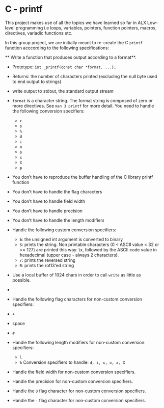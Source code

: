 # C - printf

This project makes use of all the topics we have learned so far in ALX Low-level programming i.e loops, variables, pointers, function pointers, macros, directives, variadic functions etc.

In this group project, we are initially meant to re-create the C `printf` function acccording to the following specifications:

** Write a function that produces output according to a format**.

  * Prototype: `int _printf(const char *format, ...);`
  * Returns: the number of characters printed (excluding the null byte used to end output to strings)
  * write output to stdout, the standard output stream
  * `format` is a character string. The format string is composed of zero or more directives. See `man 3 printf` for more detail. You need to handle the following conversion specifiers:
    * `c`
    * `s`
    * `%`
    * `d`
    * `i`
    * `u`
    * `o`
    * `x`
    * `X`
    * `p`
  * You don’t have to reproduce the buffer handling of the C library printf function
  * You don’t have to handle the flag characters
  * You don’t have to handle field width
  * You don’t have to handle precision
  * You don’t have to handle the length modifiers

* Handle the following custom conversion specifiers:
  * `b`: the unsigned int argument is converted to binary
  * `S`: prints the string. Non printable characters (0 < ASCII value < 32 or >= 127) are printed this way: \x, followed by the ASCII code value in hexadecimal (upper case - always 2 characters).
  * `r`: prints the reversed string
  * `R`: prints the rot13'ed string

 * Use a local buffer of 1024 chars in order to call `write` as little as possible.
 * 
 * Handle the following flag characters for non-custom conversion specifiers:
  * `+`
  * space
  * `#`
 
* Handle the following length modifiers for non-custom conversion specifiers:
  * `l`
  * `h`
 Conversion specifiers to handle: `d, i, u, o, x, X`

* Handle the field width for non-custom conversion specifiers.

* Handle the precision for non-custom conversion specifiers.

* Handle the `0` flag character for non-custom conversion specifiers.

* Handle the `-` flag character for non-custom conversion specifiers.
 
